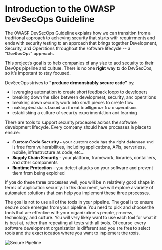 # Introduction to the OWASP DevSecOps Guideline

The OWASP DevSecOps Guideline explains how we can transition from a traditional approach to achieving security that starts with requirements and ends with security testing to an approach that brings together Development, Security, and Operations throughout the software lifecycle -- a "DevSecOps" approach.

This project's goal is to help companies of any size to add security to their DevOps pipeline and culture. There is no one **right** way to do DevSecOps, so it's important to stay focused.

DevSecOps strives to **"produce demonstrably secure code"** by:

- leveraging automation to create short feedback loops to developers
- breaking down the silos between development, security, and operations
- breaking down security work into small pieces to create flow
- making decisions based on threat intelligence from operations
- establishing a culture of security experimentation and learning

There are tools to support security processes across the software development lifecycle. Every company should have processes in place to ensure:

- **Custom Code Security** - your custom code has the right defenses and is free from vulnerabilities, including applications, APIs, serverless, mobile, infrastructure as code, etc...
- **Supply Chain Security** - your platform, framework, libraries, containers, and other components
- **Runtime Protection** - you detect attacks on your software and prevent them from being exploited

If you do these three processes well, you will be in relatively good shape in terms of application security. In this document, we will explore a variety of automated solutions that can help you implement these three processes.

The goal is not to use all of the tools in your pipeline.  The goal is to ensure secure code emerges from your pipeline. You need to pick and choose the tools that are effective with your organization's people, process, technology, and culture. You will very likely want to use each tool for what it is best at, rather than repeating all tests with all tools.  Of course, every software development organization is different and you are free to select tools and the exact location where you want to implement the tools.

![Secure Pipeline](/current-version/assets/images/Pipeline-view.png)

